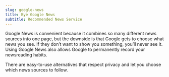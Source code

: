 ```yaml
---
slug: google-news
title: Bye Google News
subtitle: Recommended News Service
---
```

Google News is convenient because it combines so many different news sources into one page, but the downside is that Google gets to choose what news you see. If they don’t want to show you something, you’ll never see it. Using Google News also allows Google to permanently record your newsreading habits.

There are easy-to-use alternatives that respect privacy and let you choose which news sources to follow.
